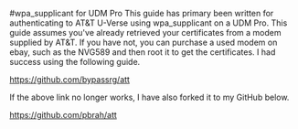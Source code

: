 #wpa_supplicant for UDM Pro
This guide has primary been written for authenticating to AT&T U-Verse using wpa_supplicant on a UDM Pro.  This guide assumes you've already retrieved your certificates from a modem supplied by AT&T.  If you have not, you can purchase a used modem on ebay, such as the NVG589 and then root it to get the certificates.  I had success using the following guide.


https://github.com/bypassrg/att


If the above link no longer works, I have also forked it to my GitHub below.

https://github.com/pbrah/att


